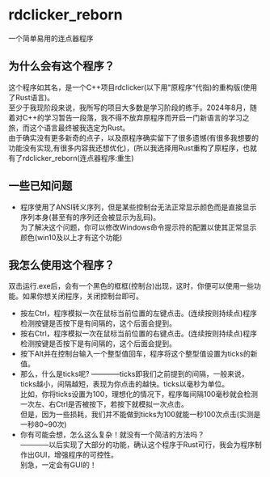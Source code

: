 # rdclicker_reborn
一个简单易用的连点器程序
## 为什么会有这个程序？
这个程序如其名，是一个C++项目rdclicker(以下用"原程序“代指)的重构版(使用了Rust语言)。<br/>
至少于我现阶段来说，我所写的项目大多数是学习阶段的练手。2024年8月，随着对C++的学习暂告一段落，我不得不放弃原程序而开启一门新语言的学习之旅，而这个语言最终被我选定为Rust。<br/>
由于确实没有更多新奇的点子，以及原程序确实留下了很多遗憾(有很多我想要的功能没有实现,有很多内容我还想优化)，(所以我选择用Rust重构了原程序，也就有了rdclicker_reborn(连点器程序:重生)<br/>
## 一些已知问题
* 程序使用了ANSI转义序列，但是某些控制台无法正常显示颜色而是直接显示序列本身(甚至有的序列还会被显示为乱码)。<br/>
为了解决这个问题，你可以修改Windows命令提示符的配置以使其正常显示颜色(win10及以上才有这个功能)
## 我怎么使用这个程序？
双击运行.exe后，会有一个黑色的框框(控制台)出现，这时，你便可以使用一些功能。如果你想关闭程序，关闭控制台即可。
* 按左Ctrl，程序模拟一次在鼠标当前位置的左键点击。(连续按则持续点)程序检测按键是否按下是有间隔的，这个后面会提到。
* 按右Ctrl，程序模拟一次在鼠标当前位置的右键点击。(连续按则持续点)程序检测按键是否按下是有间隔的，这个后面会提到。
* 按下Alt并在控制台输入一个整型值回车，程序将这个整型值设置为ticks的新值。<br/>
* 那么，什么是ticks呢? ————ticks即我们之前提到的间隔，一般来说，ticks越小，间隔越短，表现为你点击的越快。ticks以毫秒为单位。<br/>
比如，你将ticks设置为100，理想化的情况下，程序每间隔100毫秒就会检测一次左、右Ctrl是否被按下，若按下就模拟一次点击。<br/>
但是，因为一些损耗，我们并不能做到ticks为100就能一秒100次点击(实测是一秒80~90次)
* 你有可能会想，怎么这么复杂！就没有一个简洁的方法吗？<br/>
————以后实现了大部分的功能，确认这个程序于Rust可行，我会为程序制作出GUI，增强程序的可控性。<br/>
别急，一定会有GUI的！
